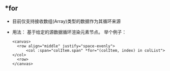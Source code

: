 ## *for

* 目前仅支持接收数组(Array)类型的数据作为其循环来源
* 用法：
  基于给定的源数据循环渲染元素节点。
  举个例子：

  ```canvas
  <canvas>
  	<row align="middle" justify="space-evenly">
  		<col :span="colItem.span" *for="(colItem, index) in colList"></col>
  	<row>
  </canvas>
  ```

